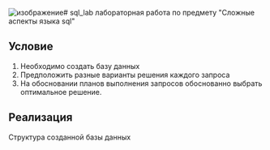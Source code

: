 ![изображение](https://github.com/user-attachments/assets/c0474c0b-5a1d-41b0-af4a-abe52c714122)# sql_lab
лабораторная работа по предмету "Сложные аспекты языка sql"
## Условие 
1) Необходимо создать базу данных
2) Предположить разные варианты решения каждого запроса
3) На обосновании планов выполнения запросов обоснованно выбрать оптимальное решение.

## Реализация 
Структура созданной базы данных 

